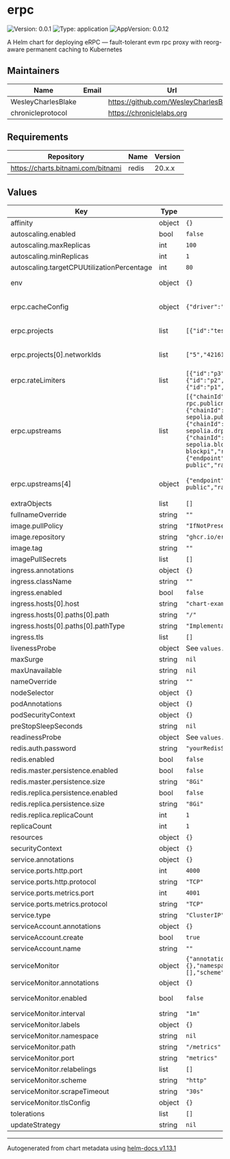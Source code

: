 # erpc

![Version: 0.0.1](https://img.shields.io/badge/Version-0.0.1-informational?style=flat-square) ![Type: application](https://img.shields.io/badge/Type-application-informational?style=flat-square) ![AppVersion: 0.0.12](https://img.shields.io/badge/AppVersion-0.0.12-informational?style=flat-square)

A Helm chart for deploying eRPC — fault-tolerant evm rpc proxy with reorg-aware permanent caching to Kubernetes

## Maintainers

| Name | Email | Url |
| ---- | ------ | --- |
| WesleyCharlesBlake |  | <https://github.com/WesleyCharlesBlake> |
| chronicleprotocol |  | <https://chroniclelabs.org> |

## Requirements

| Repository | Name | Version |
|------------|------|---------|
| https://charts.bitnami.com/bitnami | redis | 20.x.x |

## Values

| Key | Type | Default | Description |
|-----|------|---------|-------------|
| affinity | object | `{}` |  |
| autoscaling.enabled | bool | `false` |  |
| autoscaling.maxReplicas | int | `100` |  |
| autoscaling.minReplicas | int | `1` |  |
| autoscaling.targetCPUUtilizationPercentage | int | `80` |  |
| env | object | `{}` | create env vars from secrets, eg RPC provider API keys (eg, Blast API, DRPC, Infura, Alchemy, etc. ) |
| erpc.cacheConfig | object | `{"driver":"memory"}` | provides a DB backend for caching. must be one of `memory`, `redis`, or `postgresql`. ref: https://docs.erpc.cloud/config/database |
| erpc.projects | list | `[{"id":"testnet","networkIds":["5","421614","11155111"]}]` | Projects define the networks and chains that eRPC will proxy for. ref: https://docs.erpc.cloud/config/projects |
| erpc.projects[0].networkIds | list | `["5","421614","11155111"]` | A network represents a chain in EVM, and it is a local grouping for upstreams. ref: https://docs.erpc.cloud/config/projects/networks |
| erpc.rateLimiters | list | `[{"id":"p3","rules":[{"maxCount":10000,"method":"*","period":"1s"}]},{"id":"p2","rules":[{"maxCount":1000,"method":"*","period":"2s"}]},{"id":"p1","rules":[{"maxCount":300,"method":"*","period":"1s"}]}]` | Define rate limiters for upstreams. ref: https://docs.erpc.cloud/config/projects/rate-limiters |
| erpc.upstreams | list | `[{"chainId":"11155111","endpoint":"https://ethereum-sepolia-rpc.publicnode.com","id":"sep-public-node","rateLimit":"p2"},{"chainId":"11155111","endpoint":"https://eth-sepolia.public.blastapi.io","id":"sep-blast-node","rateLimit":"p2"},{"chainId":"300","endpoint":"https://zksync-sepolia.drpc.org","id":"zksync-sep-drpc","rateLimit":"p3"},{"chainId":5,"endpoint":"https://zksync-era-sepolia.blockpi.network/v1/rpc/public","id":"zksync-sep-blockpi","rateLimit":"p1"},{"endpoint":"envio://rpc.hypersync.xyz","id":"envio-public","rateLimit":"p2"}]` | A upstream is defined to handle 1 or more networks (a.k.a. chains). ref: https://docs.erpc.cloud/config/projects/upstreams |
| erpc.upstreams[4] | object | `{"endpoint":"envio://rpc.hypersync.xyz","id":"envio-public","rateLimit":"p2"}` | Ref: https://docs.erpc.cloud/config/projects/upstreams#envio-json-rpc |
| extraObjects | list | `[]` |  |
| fullnameOverride | string | `""` |  |
| image.pullPolicy | string | `"IfNotPresent"` |  |
| image.repository | string | `"ghcr.io/erpc/erpc"` |  |
| image.tag | string | `""` |  |
| imagePullSecrets | list | `[]` |  |
| ingress.annotations | object | `{}` |  |
| ingress.className | string | `""` |  |
| ingress.enabled | bool | `false` |  |
| ingress.hosts[0].host | string | `"chart-example.local"` |  |
| ingress.hosts[0].paths[0].path | string | `"/"` |  |
| ingress.hosts[0].paths[0].pathType | string | `"ImplementationSpecific"` |  |
| ingress.tls | list | `[]` |  |
| livenessProbe | object | See `values.yaml` | Liveness probe |
| maxSurge | string | `nil` | default is 1 |
| maxUnavailable | string | `nil` | default is 0 |
| nameOverride | string | `""` |  |
| nodeSelector | object | `{}` |  |
| podAnnotations | object | `{}` |  |
| podSecurityContext | object | `{}` |  |
| preStopSleepSeconds | string | `nil` | default is 20 seconds |
| readinessProbe | object | See `values.yaml` | Readiness probe |
| redis.auth.password | string | `"yourRedisSecret"` |  |
| redis.enabled | bool | `false` | If enabled a redis chart will be deployed as a dependency |
| redis.master.persistence.enabled | bool | `false` |  |
| redis.master.persistence.size | string | `"8Gi"` |  |
| redis.replica.persistence.enabled | bool | `false` |  |
| redis.replica.persistence.size | string | `"8Gi"` |  |
| redis.replica.replicaCount | int | `1` |  |
| replicaCount | int | `1` |  |
| resources | object | `{}` |  |
| securityContext | object | `{}` |  |
| service.annotations | object | `{}` |  |
| service.ports.http.port | int | `4000` |  |
| service.ports.http.protocol | string | `"TCP"` |  |
| service.ports.metrics.port | int | `4001` |  |
| service.ports.metrics.protocol | string | `"TCP"` |  |
| service.type | string | `"ClusterIP"` |  |
| serviceAccount.annotations | object | `{}` |  |
| serviceAccount.create | bool | `true` |  |
| serviceAccount.name | string | `""` |  |
| serviceMonitor | object | `{"annotations":{},"enabled":false,"interval":"1m","labels":{},"namespace":null,"path":"/metrics","port":"metrics","relabelings":[],"scheme":"http","scrapeTimeout":"30s","tlsConfig":{}}` | If true, create a ServiceMonitor CRD for prometheus operator |
| serviceMonitor.annotations | object | `{}` | Additional ServiceMonitor annotations |
| serviceMonitor.enabled | bool | `false` | If true, a ServiceMonitor CRD is created for a prometheus operator https://github.com/coreos/prometheus-operator |
| serviceMonitor.interval | string | `"1m"` | ServiceMonitor scrape interval |
| serviceMonitor.labels | object | `{}` | Additional ServiceMonitor labels |
| serviceMonitor.namespace | string | `nil` | Alternative namespace for ServiceMonitor |
| serviceMonitor.path | string | `"/metrics"` | Path to scrape |
| serviceMonitor.port | string | `"metrics"` | port to scrape |
| serviceMonitor.relabelings | list | `[]` | ServiceMonitor relabelings |
| serviceMonitor.scheme | string | `"http"` | ServiceMonitor scheme |
| serviceMonitor.scrapeTimeout | string | `"30s"` | ServiceMonitor scrape timeout |
| serviceMonitor.tlsConfig | object | `{}` | ServiceMonitor TLS configuration |
| tolerations | list | `[]` |  |
| updateStrategy | string | `nil` | default RollingUpdate |

----------------------------------------------
Autogenerated from chart metadata using [helm-docs v1.13.1](https://github.com/norwoodj/helm-docs/releases/v1.13.1)
